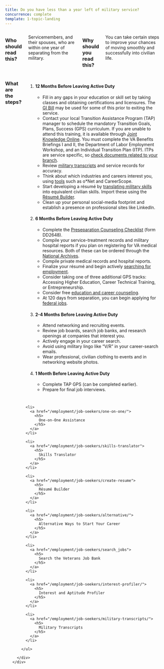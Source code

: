 ```yaml
---
title: Do you have less than a year left of military service?
concurrence: complete
template: 1-topic-landing
---
```


<div class="main" role="main" markdown="0">

<div class="section one" markdown="0">

<div class="row" markdown="0">
<div class="small-12 left columns usa-content" markdown="1">

### Who should read this?

Servicemembers, and their spouses, who are within one year of separating from the military.

### Why should you read this? 

You can take certain steps to improve your chances of moving smoothly and successfully into civilian life.

</div>
</div>

<div class="row" markdown="0">
<div class="small-12 usa-content columns divider margin top"  markdown="1">

### What are the steps?

<ol class="process">
<li class="step one wow fadeIn animated">
<div markdown="1">

#### 12 Months Before Leaving Active Duty

- Fill in any gaps in your education or skill set by taking classes and obtaining certifications and licensures. The [GI Bill](/education/gi-bill/) may be used for some of this prior to exiting the service. 
- Contact your local Transition Assistance Program (TAP) manager to schedule the mandatory Transition Goals, Plans, Success (GPS) curriculum. If you are unable to attend this training, it is available through [Joint Knowledge Online](https://jkodirect.jten.mil). You must complete the VA Benefits Briefings I and II, the Department of Labor Employment Workshop, and an Individual Transition Plan (ITP). ITPs are service specific, so [check documents related to your branch](https://dodtap.mil/index.html). 
- Review [military transcripts](/employment/job-seekers/military-transcripts/) and service records for accuracy. 
- Think about which industries and careers interest you, using [tools](/employment/job-seekers/interest-profiler/) such as o*Net and CareerScope. 
- Start developing a résumé by [translating military skills](/employment/job-seekers/skills-translator) into equivalent civilian skills. Import these using the [Résumé Builder](/employment/job-seekers/create-resume). 
- Clean up your personal social-media footprint and establish a presence on professional sites like LinkedIn. 

</div>
</li>

<li class="step two wow fadeIn animated">
<div markdown="1">

#### 6 Months Before Leaving Active Duty

- Complete the [Preseparation Counseling Checklist](http://www.dtic.mil/whs/directives/forms/eforms/dd2648t.pdf) (form DD2648).
- Compile your service-treatment records and military hospital reports if you plan on registering for VA medical resources.
Both of these can be ordered through the [National Archives](https://www.archives.gov/veterans/military-service-records/).
- Compile private medical records and hospital reports. 
- Finalize your résumé and begin actively [searching for employment](/employment/job-seekers/search_jobs).
- Consider taking one of three additional GPS tracks: Accessing Higher Education, Career Technical Training, or Entrepreneurship. 
- Consider free [education and career counseling](/education/tools-programs/education-career-counseling/).
- At 120 days from separation, you can begin applying for [federal jobs](/employment/job-seekers/federal-employment). 

</div>
</li>

<li class="step three wow fadeIn animated">
<div markdown="1">

#### 2-4 Months Before Leaving Active Duty

- Attend networking and recruiting events.
- Review job boards, search job banks, and research openings at companies that interest you.
- Actively engage in your career search.
- Avoid using military lingo like “V/R” in your career-search emails. 
- Wear professional, civilian clothing to events and in networking website photos.

</div>
</li>
<li class="step four last wow fadeIn animated">
<div markdown="1">

#### 1 Month Before Leaving Active Duty

- Complete TAP GPS (can be completed earlier).
- Prepare for final job interviews.
</div>
</li>
</ol>

</div>
</div>
</div>

<div class="navigation">
  <div class="row">
    <div class="small-12 columns">
        <ul class="small-block-grid-1 medium-block-grid-3 cards small">

          <li>
            <a href="/employment/job-seekers/one-on-one/">
              <h5>
                One-on-One Assistance
              </h5>
            </a>
          </li>

          <li>
            <a href="/employment/job-seekers/skills-translator">
              <h5>
                Skills Translator
              </h5>
            </a>
          </li>  

          <li>
            <a href="/employment/job-seekers/create-resume">
              <h5>
                Résumé Builder
              </h5>
            </a>
          </li>

          <li>
            <a href="/employment/job-seekers/alternative/">
              <h5>
                Alternative Ways to Start Your Career
              </h5>
            </a>
          </li>  

          <li>
            <a href="/employment/job-seekers/search_jobs">
              <h5>
                Search the Veterans Job Bank
              </h5>
            </a>
          </li>

          <li>
            <a href="/employment/job-seekers/interest-profiler/">
              <h5>
                Interest and Aptitude Profiler
              </h5>
            </a>
          </li>

          <li>
            <a href="/employment/job-seekers/military-transcripts/">
              <h5>
                Military Transcripts
              </h5>
            </a>
          </li>  

        </ul>  

      </div>
    </div>  
  </div>

</div>
